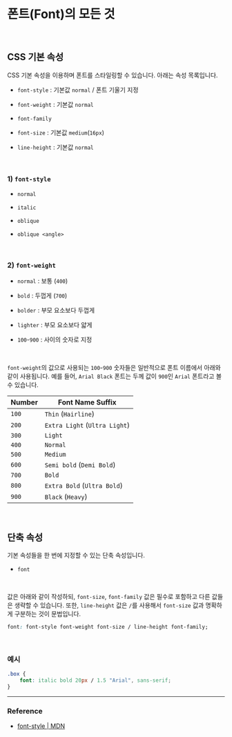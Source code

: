 # 폰트(Font)의 모든 것

<br>

## CSS 기본 속성

CSS 기본 속성을 이용하며 폰트를 스타일링할 수 있습니다. 아래는 속성 목록입니다.

- `font-style` : 기본값 `normal` / 폰트 기울기 지정

- `font-weight` : 기본값 `normal`

- `font-family`

- `font-size` : 기본값 `medium`(`16px`)

- `line-height` : 기본값 `normal`

<br>

### 1) `font-style`

- `normal`

- `italic`

- `oblique`

- `oblique <angle>`

<br>

### 2) `font-weight`

- `normal` : 보통 (`400`)

- `bold` : 두껍게 (`700`)

- `bolder` : 부모 요소보다 두껍게

- `lighter` : 부모 요소보다 얇게

- `100`-`900` : 사이의 숫자로 지정

<br>

`font-weight`의 값으로 사용되는 `100`-`900` 숫자들은 일반적으로 폰트 이름에서 아래와 같이 사용됩니다. 예를 들어, `Arial Black` 폰트는 두께 값이 `900`인 `Arial` 폰트라고 볼 수 있습니다.

| Number | Font Name Suffix              |
| ------ | ----------------------------- |
| `100`  | `Thin` (`Hairline`)           |
| `200`  | `Extra Light` (`Ultra Light`) |
| `300`  | `Light`                       |
| `400`  | `Normal`                      |
| `500`  | `Medium`                      |
| `600`  | `Semi bold` (`Demi Bold`)     |
| `700`  | `Bold`                        |
| `800`  | `Extra Bold` (`Ultra Bold`)   |
| `900`  | `Black` (`Heavy`)             |

<br>

## 단축 속성

기본 속성들을 한 번에 지정할 수 있는 단축 속성입니다.

- `font`

<br>

값은 아래와 같이 작성하되, `font-size`, `font-family` 값은 필수로 포함하고 다른 값들은 생략할 수 있습니다. 또한, `line-height` 값은 `/`를 사용해서 `font-size` 값과 명확하게 구분하는 것이 문법입니다.

```css
font: font-style font-weight font-size / line-height font-family;
```

<br>

### 예시

```css
.box {
	font: italic bold 20px / 1.5 "Arial", sans-serif;
}
```

---

### Reference

- [font-style | MDN](https://developer.mozilla.org/en-US/docs/Web/CSS/font-style)
